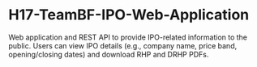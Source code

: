 # H17-TeamBF-IPO-Web-Application
Web application and REST API to provide IPO-related information to the public. Users can view IPO details (e.g., company name, price band, opening/closing dates) and download RHP and DRHP PDFs.
